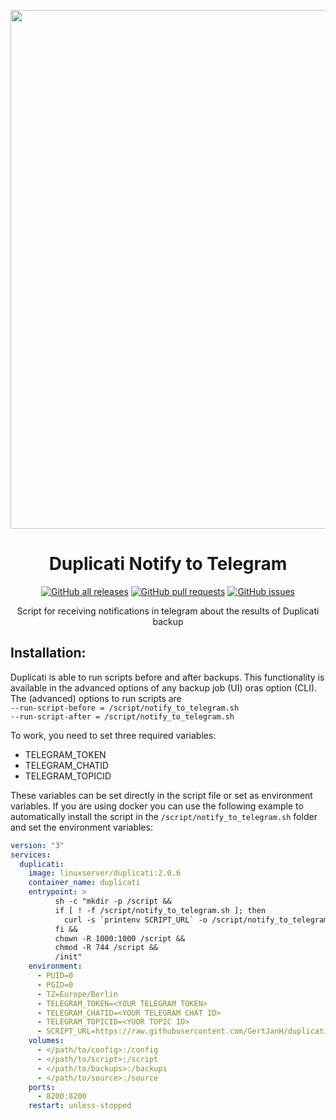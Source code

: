 <p align="center">
  <a href="https://github.com/oxystin/duplicati-notify-to-telegram"><img src="https://raw.githubusercontent.com/oxystin/duplicati-notify-to-telegram/main/img/notify_to_telegram.png" width="830"></a>
</p>

<span align="center">

# Duplicati Notify to Telegram
[![GitHub all releases](https://img.shields.io/github/downloads/oxystin/duplicati-notify-to-telegram/total)](https://github.com/oxystin/duplicati-notify-to-telegram/releases)
[![GitHub pull requests](https://img.shields.io/github/issues-pr/oxystin/duplicati-notify-to-telegram.svg)](https://github.com/oxystin/duplicati-notify-to-telegram/pulls)
[![GitHub issues](https://img.shields.io/github/issues/oxystin/duplicati-notify-to-telegram.svg)](https://github.com/oxystin/duplicati-notify-to-telegram/issues)

Script for receiving notifications in telegram about the results of Duplicati backup

</span>

## Installation:

Duplicati is able to run scripts before and after backups. This functionality is available in the advanced options of any backup job (UI) oras option (CLI). The (advanced) options to run scripts are   
`--run-script-before = /script/notify_to_telegram.sh`   
`--run-script-after = /script/notify_to_telegram.sh`

To work, you need to set three required variables: 
- TELEGRAM_TOKEN
- TELEGRAM_CHATID
- TELEGRAM_TOPICID 

These variables can be set directly in the script file or set as environment variables. If you are using docker you can use the following example to automatically install the script in the `/script/notify_to_telegram.sh` folder and set the environment variables:

```yaml
version: "3"
services:
  duplicati:
    image: linuxserver/duplicati:2.0.6
    container_name: duplicati
    entrypoint: >
          sh -c "mkdir -p /script &&
          if [ ! -f /script/notify_to_telegram.sh ]; then
            curl -s `printenv SCRIPT_URL` -o /script/notify_to_telegram.sh
          fi &&
          chown -R 1000:1000 /script &&
          chmod -R 744 /script && 
          /init"
    environment:
      - PUID=0
      - PGID=0
      - TZ=Europe/Berlin
      - TELEGRAM_TOKEN=<YOUR TELEGRAM TOKEN>
      - TELEGRAM_CHATID=<YOUR TELEGRAM CHAT ID>
      - TELEGRAM_TOPICID=<YUOR TOPIC ID>
      - SCRIPT_URL=https://raw.githubusercontent.com/GertJanH/duplicati-notify-to-telegram/main/notify_to_telegram.sh
    volumes:
      - </path/to/config>:/config
      - </path/to/script>:/script
      - </path/to/backups>:/backups
      - </path/to/source>:/source
    ports:
      - 8200:8200
    restart: unless-stopped
```
